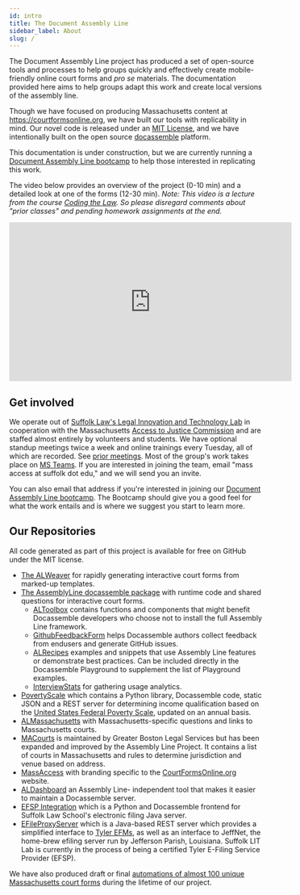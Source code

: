```yaml
---
id: intro
title: The Document Assembly Line
sidebar_label: About
slug: /
---
```


<!-- original: https://github.com/SuffolkLITLab/doc-assembly-line/blob/master/README.md -->

The Document Assembly Line project has produced a set of open-source tools and
processes to help groups quickly and effectively create mobile-friendly online
court forms and _pro se_ materials. The documentation provided here aims to help
groups adapt this work and create local versions of the assembly line.

Though we have focused on producing Massachusetts content at
https://courtformsonline.org, we have built our tools with replicability in
mind. Our novel code is released under an [MIT
License](https://github.com/SuffolkLITLab/doc-assembly-line/blob/master/LICENSE),
and we have intentionally built on the open source
[docassemble](https://docassemble.org/) platform.

This documentation is under construction, but we are currently running a
[Document Assembly Line
bootcamp](https://suffolklitlab.org/docassemble-AssemblyLine-documentation/docs/bootcamp)
to help those interested in replicating this work.

The video below provides an overview of the project (0-10 min) and a detailed
look at one of the forms (12-30 min). _Note: This video is a lecture from the
course [Coding the
Law](https://www.codingthelaw.org/Fall_2020/level/3/#intro_vid). So please
disregard comments about "prior classes" and pending homework assignments at the
end._

<iframe width="560" height="315" src="https://www.youtube-nocookie.com/embed/AECHOvmaUv4" title="YouTube video player" frameborder="0" allow="accelerometer; autoplay; clipboard-write; encrypted-media; gyroscope; picture-in-picture" allowfullscreen></iframe>

## Get involved

We operate out of [Suffolk Law's Legal Innovation and Technology
Lab](https://suffolklitlab.org/) in cooperation with the Massachusetts [Access
to Justice Commission](https://massa2j.org/) and are staffed almost entirely by
volunteers and students. We have optional standup meetings twice a week and
online trainings every Tuesday, all of which are recorded. See [prior
meetings](https://www.youtube.com/playlist?list=PLy6i9GFGw5GzcPqGyZQ06lPp35v6S5-YF).
Most of the group's work takes place on [MS
Teams](https://teams.microsoft.com/l/team/19%3a8b0fa1d62a014c7d9c27b69939e38644%40thread.tacv2/conversations?groupId=eaa9bd9d-cf39-4686-8f30-e55aa9d98c75&tenantId=78733fa9-540e-4eb8-bf29-73c4eeb63412).
If you are interested in joining the team, email "mass access at suffolk dot
edu," and we will send you an invite.

You can also email that address if you're interested in joining our [Document
Assembly Line
bootcamp](https://suffolklitlab.org/docassemble-AssemblyLine-documentation/docs/bootcamp).
The Bootcamp should give you a good feel for what the work entails and is where
we suggest you start to learn more.   

## Our Repositories

All code generated as part of this project is available for free on GitHub under
the MIT license.

- [The ALWeaver](https://github.com/SuffolkLITLab/docassemble-ALWeaver) for
  rapidly generating interactive court forms from marked-up templates.
- [The AssemblyLine docassemble
  package](https://github.com/SuffolkLITLab/docassemble-AssemblyLine) with
  runtime code and shared questions for interactive court forms.
    - [ALToolbox](https://github.com/SuffolkLITLab/docassemble-ALToolbox)
      contains functions and components that might benefit Docassemble
      developers who choose not to install the full Assembly Line framework.
    - [GithubFeedbackForm](https://github.com/SuffolkLITLab/docassemble-GithubFeedbackForm)
      helps Docassemble authors collect feedback from endusers and generate GitHub issues.
    - [ALRecipes](https://github.com/SuffolkLITLab/docassemble-ALRecipes)
      examples and snippets that use Assembly Line features or demonstrate best
      practices. Can be included directly in the Docassemble Playground to supplement the list
      of Playground examples.
    - [InterviewStats](https://github.com/SuffolkLITLab/docassemble-InterviewStats/) for
      gathering usage analytics.
- [PovertyScale](https://github.com/SuffolkLITLab/docassemble-PovertyScale) which contains
  a Python library, Docassemble code, static JSON and a REST server for determining income
  qualification based on the [United States Federal Poverty
  Scale](https://aspe.hhs.gov/topics/poverty-economic-mobility/poverty-guidelines), updated
  on an annual basis.
- [ALMassachusetts](https://github.com/SuffolkLITLab/docassemble-ALMassachusetts) with
  Massachusetts-specific questions and links to Massachusetts courts.
- [MACourts](https://github.com/GBLS/docassemble-MACourts) is maintained by Greater Boston
  Legal Services but has been expanded and improved by the Assembly Line Project. It contains
  a list of courts in Massachusetts and rules to determine jurisdiction and venue based on
  address.
- [MassAccess](https://github.com/SuffolkLITLab/docassemble-MassAccess) with branding
  specific to the [CourtFormsOnline.org](https://courtformsonline.org) website.
- [ALDashboard](https://github.com/SuffolkLITLab/docassemble-ALDashboard) an Assembly Line-
  independent tool that makes it easier to maintain a Docassemble server.
- [EFSP Integration](https://github.com/SuffolkLITLab/docassemble-EFSPIntegration/) which
  is a Python and Docassemble frontend for Suffolk Law School's electronic filing Java server.
- [EFileProxyServer](https://github.com/SuffolkLITLab/EfileProxyServer) which is a Java-based
  REST server which provides a simplified interface to [Tyler EFMs](https://www.tylertech.com/products/odyssey/file-serve),
  as well as an interface to JeffNet, the home-brew efiling server run by Jefferson Parish, Louisiana. Suffolk LIT Lab
  is currently in the process of being a certified Tyler E-Filing Service Provider (EFSP).

We have also produced draft or final [automations of almost 100 unique Massachusetts court forms](https://github.com/orgs/SuffolkLITLab/repositories)
during the lifetime of our project.

